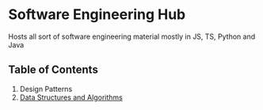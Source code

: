 # Software Engineering Hub

Hosts all sort of software engineering material mostly in JS, TS, Python and Java

## Table of Contents
1. Design Patterns
2. [Data Structures and Algorithms](Algorithms\DataStructures\README.md)